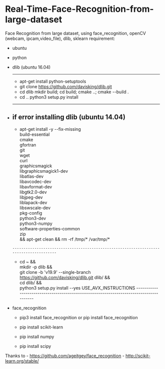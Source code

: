# Real-Time-Face-Recognition-from-large-dataset
Face Recognition from large dataset, using face_recognition, openCV (webcam, ipcam,video_file), dlib, sklearn
requirement:
  - ubuntu
  - python
  - dlib (ubuntu 16.04)
  
      -----------------------------------------
       - apt-get install python-setuptools 
       - git clone https://github.com/davisking/dlib.git
       - cd dlib
         mkdir build; cd build; cmake ..; cmake --build .
       - cd ..
         python3 setup.py install
      ------------------------------------------
  - if error installing dlib (ubuntu 14.04)
       -----------------------------------------
       - apt-get install -y --fix-missing \
          build-essential \
          cmake \
          gfortran \
          git \
          wget \
          curl \
          graphicsmagick \
          libgraphicsmagick1-dev \
          libatlas-dev \
          libavcodec-dev \
          libavformat-dev \
          libgtk2.0-dev \
          libjpeg-dev \
          liblapack-dev \
          libswscale-dev \
          pkg-config \
          python3-dev \
          python3-numpy \
          software-properties-common \
          zip \
          && apt-get clean && rm -rf /tmp/* /var/tmp/*
           
  
        ---------------------------------------------------------------------------------------
       - cd ~ && \
         mkdir -p dlib && \
         git clone -b 'v19.9' --single-branch https://github.com/davisking/dlib.git dlib/ && \
         cd  dlib/ && \
         python3 setup.py install --yes USE_AVX_INSTRUCTIONS
        ----------------------------------------------------------------------------------------
  - face_recognition 
   
       - pip3 install face_recognition  or  pip install face_recognition
   
       - pip install scikit-learn
       - pip install numpy
       - pip install scipy
      
      
      
 Thanks to
      - https://github.com/ageitgey/face_recognition
      - http://scikit-learn.org/stable/
